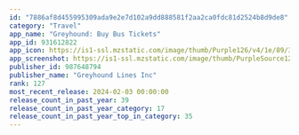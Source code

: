 ```yaml
---
id: "7886af8d455995309ada9e2e7d102a9dd888581f2aa2ca0fdc81d2524b8d9de8"
category: "Travel"
app_name: "Greyhound: Buy Bus Tickets"
app_id: 931612822
app_icon: https://is1-ssl.mzstatic.com/image/thumb/Purple126/v4/1e/89/37/1e89370e-656a-2635-4c3a-526eecf0eef5/greyhound-production-icon-0-0-1x_U007emarketing-0-5-0-85-220.png/1024x1024bb.png
app_screenshot: https://is1-ssl.mzstatic.com/image/thumb/PurpleSource126/v4/5d/b9/cd/5db9cd6d-7d54-81d7-e434-4ef837179a8b/a93fc587-7ecc-4803-aed4-b9ccd5383fe4_22.jpg/1242x2688bb.png
publisher_id: 987648794
publisher_name: "Greyhound Lines Inc"
rank: 127
most_recent_release: 2024-02-03 00:00:00
release_count_in_past_year: 39
release_count_in_past_year_category: 17
release_count_in_past_year_top_in_category: 35
---
```


